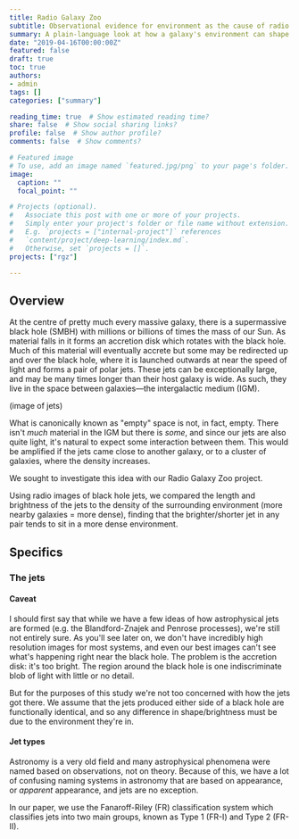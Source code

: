 ```yaml
---
title: Radio Galaxy Zoo
subtitle: Observational evidence for environment as the cause of radio source asymmetry
summary: A plain-language look at how a galaxy's environment can shape black hole jets
date: "2019-04-16T00:00:00Z"
featured: false
draft: true
toc: true
authors:
- admin
tags: []
categories: ["summary"]

reading_time: true  # Show estimated reading time?
share: false  # Show social sharing links?
profile: false  # Show author profile?
comments: false  # Show comments?

# Featured image
# To use, add an image named `featured.jpg/png` to your page's folder. 
image:
  caption: ""
  focal_point: ""

# Projects (optional).
#   Associate this post with one or more of your projects.
#   Simply enter your project's folder or file name without extension.
#   E.g. `projects = ["internal-project"]` references 
#   `content/project/deep-learning/index.md`.
#   Otherwise, set `projects = []`.
projects: ["rgz"]

---
```


## Overview

At the centre of pretty much every massive galaxy, there is a supermassive black hole (SMBH) with millions or billions of times the mass of our Sun. As material falls in it forms an accretion disk which rotates with the black hole. Much of this material will eventually accrete but some may be redirected up and over the black hole, where it is launched outwards at near the speed of light and forms a pair of polar jets. These jets can be exceptionally large, and may be many times longer than their host galaxy is wide. As such, they live in the space between galaxies—the intergalactic medium (IGM).

(image of jets)

What is canonically known as "empty" space is not, in fact, empty. There isn't *much* material in the IGM but there is *some*, and since our jets are also quite light, it's natural to expect some interaction between them. This would be amplified if the jets came close to another galaxy, or to a cluster of galaxies, where the density increases.

We sought to investigate this idea with our Radio Galaxy Zoo project.

Using radio images of black hole jets, we compared the length and brightness of the jets to the density of the surrounding environment (more nearby galaxies = more dense), finding that the brighter/shorter jet in any pair tends to sit in a more dense environment.

## Specifics

### The jets

#### Caveat

I should first say that while we have a few ideas of how astrophysical jets are formed (e.g. the Blandford-Znajek and Penrose processes), we're still not entirely sure. As you'll see later on, we don't have incredibly high resolution images for most systems, and even our best images can't see what's happening right near the black hole. The problem is the accretion disk: it's too bright. The region around the black hole is one indiscriminate blob of light with little or no detail. 

But for the purposes of this study we're not too concerned with how the jets got there. We assume that the jets produced either side of a black hole are functionally identical, and so any difference in shape/brightness must be due to the environment they're in.

#### Jet types

Astronomy is a very old field and many astrophysical phenomena were named based on observations, not on theory. Because of this, we have a lot of confusing naming systems in astronomy that are based on appearance, or *apparent* appearance, and jets are no exception.

In our paper, we use the Fanaroff-Riley (FR) classification system which classifies jets into two main groups, known as Type 1 (FR-I) and Type 2 (FR-II).
